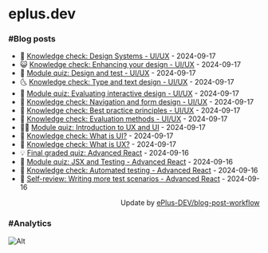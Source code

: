 # eplus.dev

### #Blog posts

<!-- BLOG-POST-LIST:START -->
 - 🧰 [Knowledge check: Design Systems - UI/UX](https://eplus.dev/knowledge-check-design-systems-uiux) - 2024-09-17
 - 😺 [Knowledge check: Enhancing your design - UI/UX](https://eplus.dev/knowledge-check-enhancing-your-design-uiux) - 2024-09-17
 - 🗽 [Module quiz: Design and test - UI/UX](https://eplus.dev/module-quiz-design-and-test-uiux) - 2024-09-17
 - 🌜 [Knowledge check: Type and text design - UI/UX](https://eplus.dev/knowledge-check-type-and-text-design-uiux) - 2024-09-17
 - 📝 [Module quiz: Evaluating interactive design - UI/UX](https://eplus.dev/module-quiz-evaluating-interactive-design-uiux) - 2024-09-17
 - 🚀 [Knowledge check: Navigation and form design - UI/UX](https://eplus.dev/knowledge-check-navigation-and-form-design-uiux) - 2024-09-17
 - 💼 [Knowledge check: Best practice principles - UI/UX](https://eplus.dev/knowledge-check-best-practice-principles-uiux) - 2024-09-17
 - 🦣 [Knowledge check: Evaluation methods - UI/UX](https://eplus.dev/knowledge-check-evaluation-methods-uiux) - 2024-09-17
 - 👨‍🏫 [Module quiz: Introduction to UX and UI](https://eplus.dev/module-quiz-introduction-to-ux-and-ui) - 2024-09-17
 - 🔭 [Knowledge check: What is UI?](https://eplus.dev/knowledge-check-what-is-ui) - 2024-09-17
 - 🤡 [Knowledge check: What is UX?](https://eplus.dev/knowledge-check-what-is-ux) - 2024-09-17
 - 💡 [Final graded quiz: Advanced React](https://eplus.dev/final-graded-quiz-advanced-react) - 2024-09-16
 - 🦣 [Module quiz: JSX and Testing - Advanced React](https://eplus.dev/module-quiz-jsx-and-testing-advanced-react) - 2024-09-16
 - 💪 [Knowledge check: Automated testing - Advanced React](https://eplus.dev/knowledge-check-automated-testing-advanced-react) - 2024-09-16
 - 🤡 [Self-review: Writing more test scenarios - Advanced React](https://eplus.dev/self-review-writing-more-test-scenarios-advanced-react) - 2024-09-16<!-- BLOG-POST-LIST:END -->

<div align="right">
  Update by <a target="_blank"
    href="https://github.com/ePlus-DEV/blog-post-workflow">ePlus-DEV/blog-post-workflow</a>
</div>

### #Analytics
![Alt](https://repobeats.axiom.co/api/embed/9990f7cddfbad8d834990b10ccad05f81ac1096f.svg "Repobeats analytics image")
